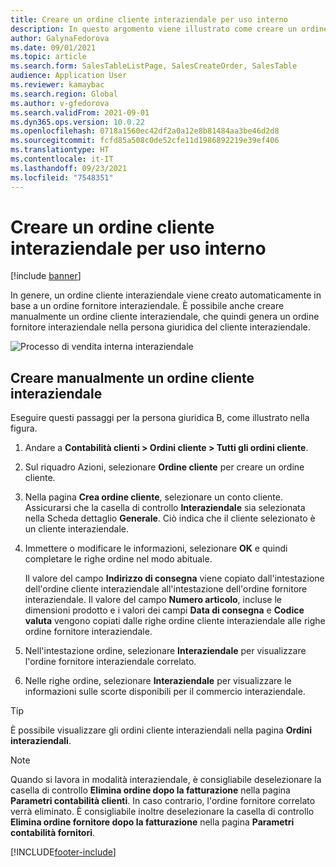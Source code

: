 ```yaml
---
title: Creare un ordine cliente interaziendale per uso interno
description: In questo argomento viene illustrato come creare un ordine cliente interaziendale per uso interno
author: GalynaFedorova
ms.date: 09/01/2021
ms.topic: article
ms.search.form: SalesTableListPage, SalesCreateOrder, SalesTable
audience: Application User
ms.reviewer: kamaybac
ms.search.region: Global
ms.author: v-gfedorova
ms.search.validFrom: 2021-09-01
ms.dyn365.ops.version: 10.0.22
ms.openlocfilehash: 0718a1560ec42df2a0a12e8b81484aa3be46d2d8
ms.sourcegitcommit: fcfd85a508c0de52cfe11d1986892219e39ef406
ms.translationtype: HT
ms.contentlocale: it-IT
ms.lasthandoff: 09/23/2021
ms.locfileid: "7548351"
---
```

# <a name="create-an-intercompany-sales-order-for-internal-use"></a>Creare un ordine cliente interaziendale per uso interno

[!include [banner](../../includes/banner.md)]

In genere, un ordine cliente interaziendale viene creato automaticamente in base a un ordine fornitore interaziendale. È possibile anche creare manualmente un ordine cliente interaziendale, che quindi genera un ordine fornitore interaziendale nella persona giuridica del cliente interaziendale.

![Processo di vendita interna interaziendale](media/intercompanyinternalsalesprocess.png)

## <a name="create-an-intercompany-sales-order-manually"></a>Creare manualmente un ordine cliente interaziendale

Eseguire questi passaggi per la persona giuridica B, come illustrato nella figura.

1. Andare a **Contabilità clienti \> Ordini cliente \> Tutti gli ordini cliente**.
1. Sul riquadro Azioni, selezionare **Ordine cliente** per creare un ordine cliente.
1. Nella pagina **Crea ordine cliente**, selezionare un conto cliente. Assicurarsi che la casella di controllo **Interaziendale** sia selezionata nella Scheda dettaglio **Generale**. Ciò indica che il cliente selezionato è un cliente interaziendale.
1. Immettere o modificare le informazioni, selezionare **OK** e quindi completare le righe ordine nel modo abituale.

    Il valore del campo **Indirizzo di consegna** viene copiato dall'intestazione dell'ordine cliente interaziendale all'intestazione dell'ordine fornitore interaziendale. Il valore del campo **Numero articolo**, incluse le dimensioni prodotto e i valori dei campi **Data di consegna** e **Codice valuta** vengono copiati dalle righe ordine cliente interaziendale alle righe ordine fornitore interaziendale.

1. Nell'intestazione ordine, selezionare **Interaziendale** per visualizzare l'ordine fornitore interaziendale correlato.
1. Nelle righe ordine, selezionare **Interaziendale** per visualizzare le informazioni sulle scorte disponibili per il commercio interaziendale.

> [!TIP]
> È possibile visualizzare gli ordini cliente interaziendali nella pagina **Ordini interaziendali**.

> [!NOTE]
> Quando si lavora in modalità interaziendale, è consigliabile deselezionare la casella di controllo **Elimina ordine dopo la fatturazione** nella pagina **Parametri contabilità clienti**. In caso contrario, l'ordine fornitore correlato verrà eliminato. È consigliabile inoltre deselezionare la casella di controllo **Elimina ordine fornitore dopo la fatturazione** nella pagina **Parametri contabilità fornitori**.

[!INCLUDE[footer-include](../../includes/footer-banner.md)]
